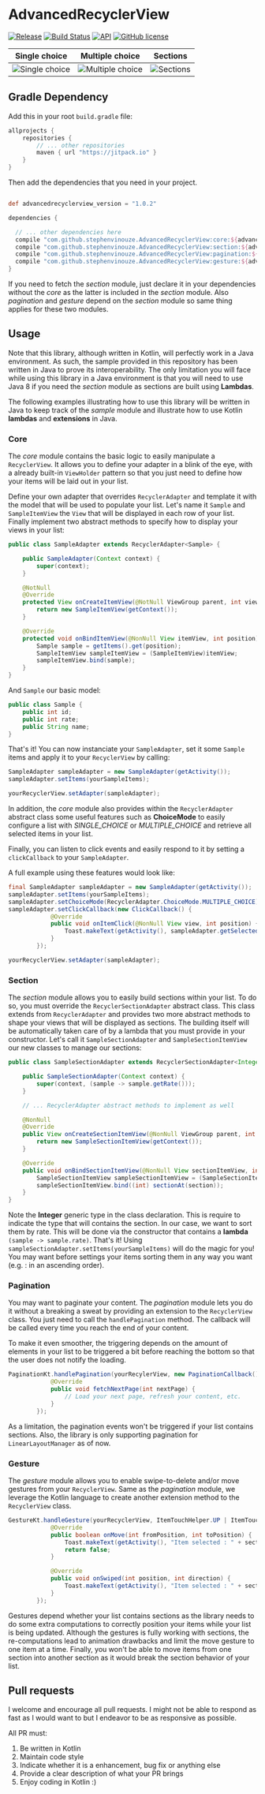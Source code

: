 # AdvancedRecyclerView
[![Release](https://jitpack.io/v/StephenVinouze/AdvancedRecyclerView.svg)](https://jitpack.io/#StephenVinouze/AdvancedRecyclerView)
[![Build Status](https://travis-ci.org/StephenVinouze/AdvancedRecyclerView.svg)](https://travis-ci.org/StephenVinouze/AdvancedRecyclerView)
[![API](https://img.shields.io/badge/API-7%2B-brightgreen.svg?style=flat)](https://android-arsenal.com/api?level=7)
[![GitHub
license](http://img.shields.io/badge/license-APACHE2-blue.svg)](https://github.com/StephenVinouze/AdvancedRecyclerView/blob/master/LICENSE)

Single choice | Multiple choice | Sections
---- | ---- | ----
![Single choice](art/single_choice_framed.png) | ![Multiple choice](art/multiple_choice_framed.png) | ![Sections](art/sections_framed.png)

## Gradle Dependency

Add this in your root `build.gradle` file:

```gradle
allprojects {
	repositories {
		// ... other repositories
		maven { url "https://jitpack.io" }
	}
}
```
Then add the dependencies that you need in your project.

```gradle

def advancedrecyclerview_version = "1.0.2"

dependencies {

  // ... other dependencies here
  compile "com.github.stephenvinouze.AdvancedRecyclerView:core:${advancedrecyclerview_version}"
  compile "com.github.stephenvinouze.AdvancedRecyclerView:section:${advancedrecyclerview_version}"
  compile "com.github.stephenvinouze.AdvancedRecyclerView:pagination:${advancedrecyclerview_version}"
  compile "com.github.stephenvinouze.AdvancedRecyclerView:gesture:${advancedrecyclerview_version}"
}
```

If you need to fetch the *section* module, just declare it in your dependencies without the *core* as the latter is included in the *section* module. Also *pagination* and *gesture* depend on the *section* module so same thing applies for these two modules.

## Usage

Note that this library, although written in Kotlin, will perfectly work in a Java environment. As such, the sample provided in this repository has been written in Java to prove its interoperability. The only limitation you will face while using this library in a Java environment is that you will need to use Java 8 if you need the *section* module as sections are built using **Lambdas**.

The following examples illustrating how to use this library will be written in Java to keep track of the *sample* module and illustrate how to use Kotlin **lambdas** and **extensions** in Java.

### Core

The *core* module contains the basic logic to easily manipulate a `RecyclerView`. It allows you to define your adapter in a blink of the eye, with a already built-in `ViewHolder` pattern so that you just need to define how your items will be laid out in your list.

Define your own adapter that overrides `RecyclerAdapter` and template it with the model that will be used to populate your list. Let's name it `Sample` and `SampleItemView` the `View` that will be displayed in each row of your list. Finally implement two abstract methods to specify how to display your views in your list:

```java
public class SampleAdapter extends RecyclerAdapter<Sample> {

    public SampleAdapter(Context context) {
        super(context);
    }

    @NotNull
    @Override
    protected View onCreateItemView(@NotNull ViewGroup parent, int viewType) {
        return new SampleItemView(getContext());
    }

    @Override
    protected void onBindItemView(@NonNull View itemView, int position) {
        Sample sample = getItems().get(position);
        SampleItemView sampleItemView = (SampleItemView)itemView;
        sampleItemView.bind(sample);
    }
}
```

And `Sample` our basic model:

```java
public class Sample {
    public int id;
    public int rate;
    public String name;
}
```

That's it! You can now instanciate your `SampleAdapter`, set it some `Sample` items and apply it to your `RecyclerView` by calling:

```java
SampleAdapter sampleAdapter = new SampleAdapter(getActivity());
sampleAdapter.setItems(yourSampleItems);

yourRecyclerView.setAdapter(sampleAdapter);
```

In addition, the *core* module also provides within the `RecyclerAdapter` abstract class some useful features such as **ChoiceMode** to easily configure a list with *SINGLE_CHOICE* or *MULTIPLE_CHOICE* and retrieve all selected items in your list.

Finally, you can listen to click events and easily respond to it by setting a `clickCallback` to your `SampleAdapter`.

A full example using these features would look like:

```java
final SampleAdapter sampleAdapter = new SampleAdapter(getActivity());
sampleAdapter.setItems(yourSampleItems);
sampleAdapter.setChoiceMode(RecyclerAdapter.ChoiceMode.MULTIPLE_CHOICE);
sampleAdapter.setClickCallback(new ClickCallback() {
            @Override
            public void onItemClick(@NonNull View view, int position) {
                Toast.makeText(getActivity(), sampleAdapter.getSelectedItemViewCount() + " items selected)", Toast.LENGTH_SHORT).show();
            }
        });

yourRecyclerView.setAdapter(sampleAdapter);
```

### Section

The *section* module allows you to easily build sections within your list. To do so, you must override the `RecyclerSectionAdapter` abstract class. This class extends from `RecyclerAdapter` and provides two more abstract methods to shape your views that will be displayed as sections. The building itself will be automatically taken care of by a lambda that you must provide in your constructor. Let's call it `SampleSectionAdapter` and `SampleSectionItemView` our new classes to manage our sections:

```java
public class SampleSectionAdapter extends RecyclerSectionAdapter<Integer, Sample> {

    public SampleSectionAdapter(Context context) {
        super(context, (sample -> sample.getRate()));
    }

    // ... RecyclerAdapter abstract methods to implement as well

    @NonNull
    @Override
    public View onCreateSectionItemView(@NonNull ViewGroup parent, int viewType) {
        return new SampleSectionItemView(getContext());
    }

    @Override
    public void onBindSectionItemView(@NonNull View sectionItemView, int section) {
        SampleSectionItemView sampleSectionItemView = (SampleSectionItemView)sectionItemView;
        sampleSectionItemView.bind((int) sectionAt(section));
    }
}
```

Note the **Integer** generic type in the class declaration. This is require to indicate the type that will contains the section. In our case, we want to sort them by rate. This will be done via the constructor that contains a **lambda** `(sample -> sample.rate)`. That's it! Using `sampleSectionAdapter.setItems(yourSampleItems)` will do the magic for you! You may want before settings your items sorting them in any way you want (e.g. : in an ascending order).

### Pagination

You may want to paginate your content. The *pagination* module lets you do it without a breaking a sweat by providing an extension to the `RecyclerView` class. You just need to call the `handlePagination` method. The callback will be called every time you reach the end of your content.

To make it even smoother, the triggering depends on the amount of elements in your list to be triggered a bit before reaching the bottom so that the user does not notify the loading.

```java
PaginationKt.handlePagination(yourRecylerView, new PaginationCallback() {
            @Override
            public void fetchNextPage(int nextPage) {
                // Load your next page, refresh your content, etc.
            }
        });
```

As a limitation, the pagination events won't be triggered if your list contains sections. Also, the library is only supporting pagination for `LinearLayoutManager` as of now.

### Gesture

The *gesture* module allows you to enable swipe-to-delete and/or move gestures from your `RecyclerView`. Same as the *pagination* module, we leverage the Kotlin language to create another extension method to the `RecyclerView` class.

```java
GestureKt.handleGesture(yourRecyclerView, ItemTouchHelper.UP | ItemTouchHelper.DOWN, ItemTouchHelper.LEFT | ItemTouchHelper.RIGHT, new GestureCallback() {
            @Override
            public boolean onMove(int fromPosition, int toPosition) {
                Toast.makeText(getActivity(), "Item selected : " + sectionAdapter.getSelectedItemViews(), Toast.LENGTH_SHORT).show();
                return false;
            }

            @Override
            public void onSwiped(int position, int direction) {
                Toast.makeText(getActivity(), "Item selected : " + sectionAdapter.getSelectedItemViews(), Toast.LENGTH_SHORT).show();
            }
        });
```

Gestures depend whether your list contains sections as the library needs to do some extra computations to correctly position your items while your list is being updated. Although the gestures is fully working with sections, the re-computations lead to animation drawbacks and limit the move gesture to one item at a time. Finally, you won't be able to move items from one section into another section as it would break the section behavior of your list.

## Pull requests

I welcome and encourage all pull requests. I might not be able to respond as fast as I would want to but I endeavor to be as responsive as possible.

All PR must:

1. Be written in Kotlin
2. Maintain code style
3. Indicate whether it is a enhancement, bug fix or anything else
4. Provide a clear description of what your PR brings
5. Enjoy coding in Kotlin :)

